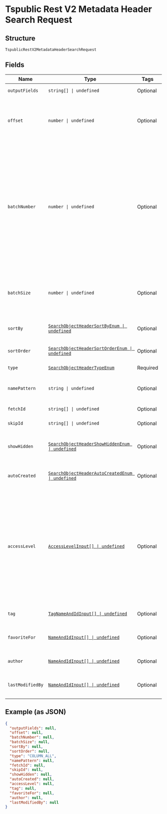 
# Tspublic Rest V2 Metadata Header Search Request

## Structure

`TspublicRestV2MetadataHeaderSearchRequest`

## Fields

| Name | Type | Tags | Description |
|  --- | --- | --- | --- |
| `outputFields` | `string[] \| undefined` | Optional | Array of header field names that need to be included in the header response |
| `offset` | `number \| undefined` | Optional | The offset point, starting from where the records should be included in the response.<br><br>If no input is provided then offset starts from 0.<br>**Default**: `0` |
| `batchNumber` | `number \| undefined` | Optional | An alternate way to set offset for the starting point of the response.<br><br>The value in offset field will not be considered if batchNumber field has value greater than 0.<br><br>Offset value will be calculated as (batchNumber - 1) * batchSize.<br><br>It is mandatory to provide a value for batchSize with batchNumber.<br><br>Example:<br><br>Assume response has 100 records. Now,  batchNumber is set as 2 and batchSize as 10, then offset value will be 10. So, 10 records starting from 11th record will be considered. |
| `batchSize` | `number \| undefined` | Optional | The number of records that should be included in the response starting from offset position.<br><br>If no input is provided, then all records starting from the value provided in offset is included in the response. |
| `sortBy` | [`SearchObjectHeaderSortByEnum \| undefined`](../../doc/models/search-object-header-sort-by-enum.md) | Optional | Field based on which the response needs to be ordered.<br>**Default**: `SearchObjectHeaderSortByEnum.DEFAULT` |
| `sortOrder` | [`SearchObjectHeaderSortOrderEnum \| undefined`](../../doc/models/search-object-header-sort-order-enum.md) | Optional | Order in which sortBy should be applied.<br>**Default**: `SearchObjectHeaderSortOrderEnum.DEFAULT` |
| `type` | [`SearchObjectHeaderTypeEnum`](../../doc/models/search-object-header-type-enum.md) | Required | Type of the metadata object being searched. |
| `namePattern` | `string \| undefined` | Optional | A pattern to match the name of the metadata object. This parameter supports matching case-insensitive strings. For a wildcard match, use %. |
| `fetchId` | `string[] \| undefined` | Optional | A JSON array containing the GUIDs of the metadata objects that you want to fetch. |
| `skipId` | `string[] \| undefined` | Optional | A JSON array containing the GUIDs of the metadata objects that you want to skip. |
| `showHidden` | [`SearchObjectHeaderShowHiddenEnum \| undefined`](../../doc/models/search-object-header-show-hidden-enum.md) | Optional | When set to true, returns details of the hidden objects, such as a column in a worksheet or a table.<br>**Default**: `SearchObjectHeaderShowHiddenEnum.False` |
| `autoCreated` | [`SearchObjectHeaderAutoCreatedEnum \| undefined`](../../doc/models/search-object-header-auto-created-enum.md) | Optional | A flag to indicate whether to list only the auto created objects. When no value is provided as input then all objects are returned. |
| `accessLevel` | [`AccessLevelInput[] \| undefined`](../../doc/models/access-level-input.md) | Optional | A JSON array of objects with user details for which the metadata objects should be considered from the repository If you specify ID or name of user and set the type parameter to USER, the API returns metadata objects associated with the user If you specify ID or name of user group and set the type parameter to USER_GROUP, the API returns metadata objects for all the users mapped to the specified user group. If the id or name parameter is not defined, but the type attribute is set to USER or USER_GROUP, then the API will not return and response. If no input is provided for any field for this object, then the API returns headers for all users. If both name and id is provided, then id will be considered. |
| `tag` | [`TagNameAndIdInput[] \| undefined`](../../doc/models/tag-name-and-id-input.md) | Optional | A JSON array of name or GUID of tags or both. When both are given then id is considered. |
| `favoriteFor` | [`NameAndIdInput[] \| undefined`](../../doc/models/name-and-id-input.md) | Optional | A JSON array of name or GUID of the user or both for whom the object is assigned as favorite. When both are given then id is considered. |
| `author` | [`NameAndIdInput[] \| undefined`](../../doc/models/name-and-id-input.md) | Optional | A JSON array of name or GUID of the user or both who created the object. When both are given then id is considered. |
| `lastModifiedBy` | [`NameAndIdInput[] \| undefined`](../../doc/models/name-and-id-input.md) | Optional | A JSON array of name or GUID of the user or both who last modified the object. When both are given then id is considered. |

## Example (as JSON)

```json
{
  "outputFields": null,
  "offset": null,
  "batchNumber": null,
  "batchSize": null,
  "sortBy": null,
  "sortOrder": null,
  "type": "COLUMN_ALL",
  "namePattern": null,
  "fetchId": null,
  "skipId": null,
  "showHidden": null,
  "autoCreated": null,
  "accessLevel": null,
  "tag": null,
  "favoriteFor": null,
  "author": null,
  "lastModifiedBy": null
}
```

